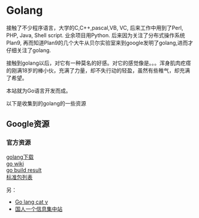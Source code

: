 # Golang

接触了不少程序语言，大学的C,C++,pascal,VB, VC, 后来工作中用到了Perl, PHP, Java, Shell script. 业余项目用Python. 后来因为关注了分布式操作系统Plan9, 再而知道Plan9的几个大牛从贝尔实验室来到google发明了golang,进而才仔细关注了golang.

接触到golang以后，对它有一种莫名的好感。对它的感觉像是。。。浑身肌肉疙瘩的刚满18岁的棒小伙，充满了力量，却不失行动的轻盈，虽然有些稚气，却充满了希望。

本站就为Go语言开发而成。

以下是收集到的golang的一些资源

## Google资源

### 官方资源

[golang下载](http://code.google.com/p/go/downloads/list)    
[go wiki](http://code.google.com/p/go-wiki/w/list)    
[go build result](http://build.golang.org/)    
[标准包列表](http://golangwiki.org/wiki/index.php?title=%E5%8C%85%E5%88%97%E8%A1%A8)    



另：
* [Go lang cat v](http://go-lang.cat-v.org/)
* [国人一个信息集中站](https://github.com/wonderfo/wonderfogo/wiki)

